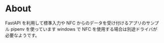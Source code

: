# About

FastAPI を利用して標準入力や NFC からのデータを受け付けるアプリのサンプル
pipenv を使っています
windows で NFC を使用する場合は別途ドライバが必要なようです。
